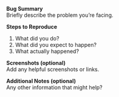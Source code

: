 **Bug Summary**  
Briefly describe the problem you’re facing.

**Steps to Reproduce**  
1. What did you do?  
2. What did you expect to happen?  
3. What actually happened?

**Screenshots (optional)**  
Add any helpful screenshots or links.

**Additional Notes (optional)**  
Any other information that might help?
